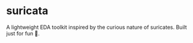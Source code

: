 # suricata 
A lightweight EDA toolkit inspired by the curious nature of suricates. Built just for fun 🔬.
